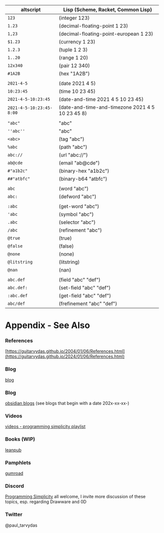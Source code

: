 | altscript | Lisp (Scheme, Racket, Common Lisp) |
|-----------|--------------------------------------------------------------|
| `123`      | (integer 123)
| `1.23`     | (decimal-floating-point 1 23)
| `1,23`     | (decimal-floating-point-european 1 23)
| `$1.23`    | (currency 1 23)
| `1.2.3`    | (tuple 1 2 3)
| `1..20`    | (range 1 20)
| `12x340`   | (pair 12 340)
| `#1A2B`    | (hex "1A2B")
| | |
| `2021-4-5`  | (date 2021 4 5)
| `10:23:45`  | (time 10 23 45)
| `2021-4-5-10:23:45` | (date-and-time 2021 4 5 10 23 45)
| `2021-4-5-10:23:45-8:00` | (date-and-time-and-timezone 2021 4 5 10 23 45 8)
| | |
| `"abc"`    | "abc"
| `''abc''`  | "abc"
| `<abc>`    | (tag "abc")
| `%abc`     | (path "abc")
| `abc://`   | (url "abc://")
| `ab@cde`   | (email "ab@cde")
| `#"a1b2c"` | (binary-hex "a1b2c")
| `##"atbfc"` | (binary-b64 "atbfc")
| | |
| `abc`  | (word "abc")
| `abc:` | (defword "abc")
| | |
| `:abc` | (get-word "abc")
| `'abc` | (symbol "abc")
| `.abc` | (selector "abc")
| `/abc` | (refinement "abc")
| `@true` | (true)
| `@false` | (false)
| `@none` | (none)
| `@litstring` | (litstring)
| `@nan` | (nan)
| | |
| `abc.def`  | (field "abc" "def")
| `abc.def:` | (set-field "abc" "def")
| `:abc.def` | (get-field "abc" "def")
| `abc/def`  | (frefinement "abc" "def")


# Appendix - See Also

### References

[https://guitarvydas.github.io/2004/01/06/References.html](https://guitarvydas.github.io/2024/01/06/References.html)

### Blog
[blog](https://guitarvydas.github.io/)

### Blog
[obsidian blogs](https://publish.obsidian.md/programmingsimplicity) (see blogs that begin with a date 202x-xx-xx-)
### Videos
[videos - programming simplicity playlist](https://www.youtube.com/@programmingsimplicity2980)
### Books (WIP)
[leanpub](https://leanpub.com/u/paul-tarvydas)
### Pamphlets
[gumroad](https://tarvydas.gumroad.com/l/dvtej?_gl=1*o7hy6z*_ga*MjA0NzUyMDY1Mi4xNzA3NDc3MDIx*_ga_6LJN6D94N6*MTcwNzQ3NzAyMC4xLjEuMTcwNzQ3NzI5Ni4wLjAuMA..)
### Discord
[Programming Simplicity](https://discord.gg/Jjx62ypR) all welcome, I invite more discussion of these topics, esp. regarding Drawware and 0D
### Twitter
@paul_tarvydas

<script src="https://utteranc.es/client.js" 
        repo="guitarvydas/guitarvydas.github.io" 
        issue-term="pathname" 
        theme="github-light" 
        crossorigin="anonymous" 
        async> 
</script> 
